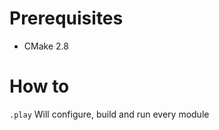 
Prerequisites
=============
- CMake 2.8

How to
======
```.play``` Will configure, build and run every module
